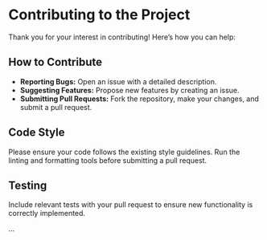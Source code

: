 
# Contributing to the Project

Thank you for your interest in contributing! Here’s how you can help:

## How to Contribute
- **Reporting Bugs:** Open an issue with a detailed description.
- **Suggesting Features:** Propose new features by creating an issue.
- **Submitting Pull Requests:** Fork the repository, make your changes, and submit a pull request.

## Code Style
Please ensure your code follows the existing style guidelines. Run the linting and formatting tools before submitting a pull request.

## Testing
Include relevant tests with your pull request to ensure new functionality is correctly implemented.

...

